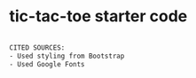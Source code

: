 # tic-tac-toe starter code


``` BASH

CITED SOURCES:
- Used styling from Bootstrap
- Used Google Fonts


```